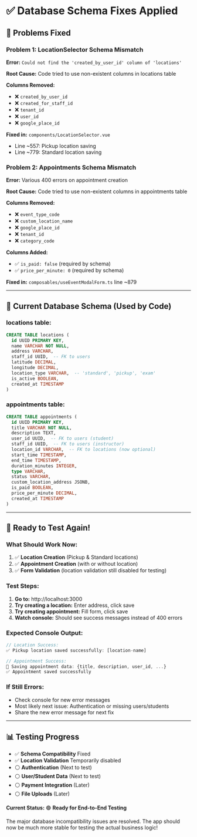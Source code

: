 # ✅ Database Schema Fixes Applied

## 🐛 Problems Fixed

### **Problem 1: LocationSelector Schema Mismatch**
**Error:** `Could not find the 'created_by_user_id' column of 'locations'`

**Root Cause:** Code tried to use non-existent columns in locations table

**Columns Removed:**
- ❌ `created_by_user_id` 
- ❌ `created_for_staff_id`
- ❌ `tenant_id`
- ❌ `user_id`
- ❌ `google_place_id`

**Fixed in:** `components/LocationSelector.vue`
- Line ~557: Pickup location saving
- Line ~779: Standard location saving

### **Problem 2: Appointments Schema Mismatch** 
**Error:** Various 400 errors on appointment creation

**Root Cause:** Code tried to use non-existent columns in appointments table

**Columns Removed:**
- ❌ `event_type_code`
- ❌ `custom_location_name` 
- ❌ `google_place_id`
- ❌ `tenant_id`
- ❌ `category_code`

**Columns Added:**
- ✅ `is_paid: false` (required by schema)
- ✅ `price_per_minute: 0` (required by schema)

**Fixed in:** `composables/useEventModalForm.ts` line ~879

---

## 🎯 Current Database Schema (Used by Code)

### **locations table:**
```sql
CREATE TABLE locations (
  id UUID PRIMARY KEY,
  name VARCHAR NOT NULL,
  address VARCHAR,
  staff_id UUID,  -- FK to users
  latitude DECIMAL,
  longitude DECIMAL,
  location_type VARCHAR,  -- 'standard', 'pickup', 'exam'
  is_active BOOLEAN,
  created_at TIMESTAMP
)
```

### **appointments table:**
```sql
CREATE TABLE appointments (
  id UUID PRIMARY KEY,
  title VARCHAR NOT NULL,
  description TEXT,
  user_id UUID,  -- FK to users (student)
  staff_id UUID,  -- FK to users (instructor)
  location_id VARCHAR,  -- FK to locations (now optional)
  start_time TIMESTAMP,
  end_time TIMESTAMP,
  duration_minutes INTEGER,
  type VARCHAR,
  status VARCHAR,
  custom_location_address JSONB,
  is_paid BOOLEAN,
  price_per_minute DECIMAL,
  created_at TIMESTAMP
)
```

---

## 🚀 Ready to Test Again!

### **What Should Work Now:**
1. ✅ **Location Creation** (Pickup & Standard locations)
2. ✅ **Appointment Creation** (with or without location)
3. ✅ **Form Validation** (location validation still disabled for testing)

### **Test Steps:**
1. **Go to:** http://localhost:3000
2. **Try creating a location:** Enter address, click save
3. **Try creating appointment:** Fill form, click save
4. **Watch console:** Should see success messages instead of 400 errors

### **Expected Console Output:**
```javascript
// Location Success:
✅ Pickup location saved successfully: [location-name]

// Appointment Success:
💾 Saving appointment data: {title, description, user_id, ...}
✅ Appointment saved successfully
```

### **If Still Errors:**
- Check console for new error messages
- Most likely next issue: Authentication or missing users/students
- Share the new error message for next fix

---

## 📊 Testing Progress

- ✅ **Schema Compatibility** Fixed
- ✅ **Location Validation** Temporarily disabled  
- ⚪ **Authentication** (Next to test)
- ⚪ **User/Student Data** (Next to test)
- ⚪ **Payment Integration** (Later)
- ⚪ **File Uploads** (Later)

**Current Status:** 🟢 **Ready for End-to-End Testing**

The major database incompatibility issues are resolved. The app should now be much more stable for testing the actual business logic!